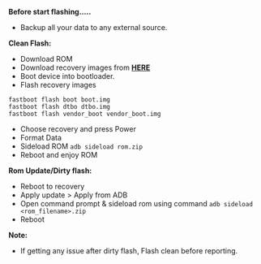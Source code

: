 **Before start flashing…..**
- Backup all your data to any external source.

**Clean Flash:**
- Download ROM
- Download recovery images from [**HERE**](https://sourceforge.net/projects/wilmabumsson/files/Installation_Kit_Oriole_PM_A14/)
- Boot device into bootloader.
- Flash recovery images

```
fastboot flash boot boot.img
fastboot flash dtbo dtbo.img
fastboot flash vendor_boot vendor_boot.img
```
- Choose recovery and press Power
- Format Data
- Sideload ROM ```adb sideload rom.zip```
- Reboot and enjoy ROM

**Rom Update/Dirty flash:**
- Reboot to recovery
- Apply update > Apply from ADB
- Open command prompt & sideload rom using command ```adb sideload <rom_filename>.zip```
- Reboot

**Note:**
- If getting any issue after dirty flash, Flash clean before reporting.
